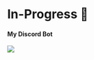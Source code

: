 # In-Progress 👋 

#### My Discord Bot
<a href="https://top.gg/bot/899823453383852092">
  <img src="https://top.gg/api/widget/899823453383852092.svg">
</a>

